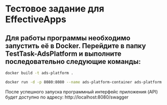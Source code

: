 # Тестовое задание для EffectiveApps

## Для работы программы необходимо запустить её в Docker. Перейдите в папку TestTask-AdsPlatform и выполните последовательно следующие команды:

```bash
docker build -t ads-platform .
```

```bash
docker run -d -p 8080:8080 --name ads-platform-container ads-platform
```

После успешного запуска программный интерфейс приложения (API) будет доступно по адресу:
http://localhost:8080/swagger
